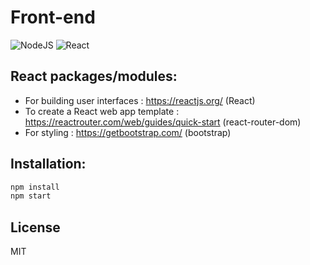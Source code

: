 # Front-end
![NodeJS](https://img.shields.io/badge/nodeJS-v15.5+-green.svg)
![React](https://img.shields.io/badge/bootstrap-v4.6+-green.svg)

## React packages/modules:

- For building user interfaces : https://reactjs.org/ (React)
- To create a React web app template : https://reactrouter.com/web/guides/quick-start  (react-router-dom)
- For styling : https://getbootstrap.com/ (bootstrap)

## Installation:

```sh
npm install
npm start
```

## License

MIT